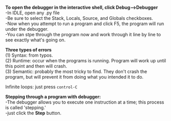 **To open the debugger in the interactive shell, click Debug-->Debugger**<br/>
-In IDLE, open any .py file<br/>
-Be sure to select the Stack, Locals, Source, and Globals checkboxes. <br/>
-Now when you attempt to run a program and click F5, the program will run under the debugger. <br/>
-You can stpe through the program now and work through it line by line to see exactly what's going on. <br/>

**Three types of errors**<br/>
(1) Syntax: from typos.<br/>
(2) Runtime: occur when the programs is running. Program will work up until this point and then will crash.<br/>
(3) Semantic: probably the most tricky to find. They don't crash the program, but will prevent it from doing what you intended it to do. <br/>

Infinite loops: just press `control-C`<br/>


**Stepping through a program with debugger:**<br/>
-The debugger allows you to execute one instruction at a time; this process is called 'stepping.'<br/>
-just click the **Step** button.<br/>
